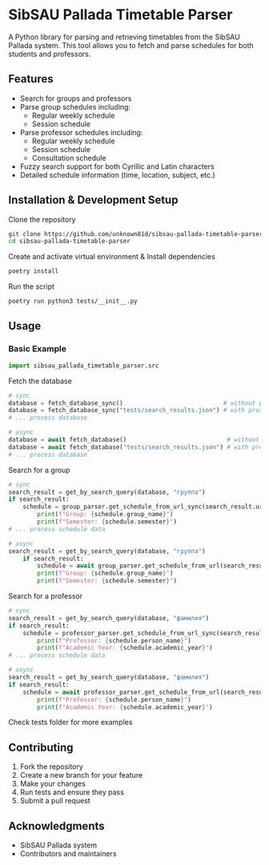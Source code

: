 # SibSAU Pallada Timetable Parser

A Python library for parsing and retrieving timetables from the SibSAU Pallada system. This tool allows you to fetch and parse schedules for both students and professors.

## Features

- Search for groups and professors
- Parse group schedules including:
  - Regular weekly schedule
  - Session schedule
- Parse professor schedules including:
  - Regular weekly schedule
  - Session schedule
  - Consultation schedule
- Fuzzy search support for both Cyrillic and Latin characters
- Detailed schedule information (time, location, subject, etc.)

## Installation & Development Setup

Clone the repository
```bash
git clone https://github.com/unknown81d/sibsau-pallada-timetable-parser.git
cd sibsau-pallada-timetable-parser
```

Create and activate virtual environment & Install dependencies
```bash
poetry install
```

Run the script
```bash
poetry run python3 tests/__init__.py
```

## Usage

### Basic Example

```python
import sibsau_pallada_timetable_parser.src
```

Fetch the database
```python
# sync
database = fetch_database_sync()                            # without proxy
database = fetch_database_sync("tests/search_results.json") # with proxy
# ... process database

# async
database = await fetch_database()                            # without proxy
database = await fetch_database("tests/search_results.json") # with proxy
# ... process database
```

Search for a group
```python
# sync
search_result = get_by_search_query(database, "группа")
if search_result:
    schedule = group_parser.get_schedule_from_url_sync(search_result.url)
        print(f"Group: {schedule.group_name}")
        print(f"Semester: {schedule.semester}")
# ... process schedule data

# async
search_result = get_by_search_query(database, "группа")
    if search_result:
        schedule = await group_parser.get_schedule_from_url(search_result.url)
        print(f"Group: {schedule.group_name}")
        print(f"Semester: {schedule.semester}")
```

Search for a professor
```python
# sync
search_result = get_by_search_query(database, "фамилия")
if search_result:
    schedule = professor_parser.get_schedule_from_url_sync(search_result.url)
        print(f"Professor: {schedule.person_name}")
        print(f"Academic Year: {schedule.academic_year}")
# ... process schedule data

# async
search_result = get_by_search_query(database, "фамилия")
if search_result:
    schedule = await professor_parser.get_schedule_from_url(search_result.url)
        print(f"Professor: {schedule.person_name}")
        print(f"Academic Year: {schedule.academic_year}")
```

Check tests folder for more examples

## Contributing

1. Fork the repository
2. Create a new branch for your feature
3. Make your changes
4. Run tests and ensure they pass
5. Submit a pull request

## Acknowledgments

- SibSAU Pallada system
- Contributors and maintainers
